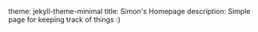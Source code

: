 theme: jekyll-theme-minimal
title: Simon's Homepage
description: Simple page for keeping track of things :)
